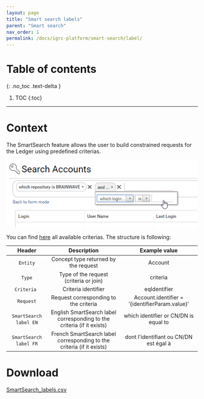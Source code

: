 ```yaml
---
layout: page
title: "Smart search labels"
parent: "Smart search"
nav_order: 1
permalink: /docs/igrc-platform/smart-search/label/
---
```


# Table of contents
{: .no_toc .text-delta }

1. TOC
{:toc}
---

# Context

The SmartSearch feature allows the user to build constrained requests for the Ledger using predefined criterias.

![Smart Search example](./images/labels_smartsearch_example.png)

You can find [here](./SmartSearch_labels.csv) all available criterias. The structure is following:

Header|Description|Example value
:---:|:---:|:---:
`Entity`|Concept type returned by the request|Account
`Type`|Type of the request (criteria or join)|criteria
`Criteria `|Criteria identifier|eqIdentifier
`Request`|Request corresponding to the criteria|Account.identifier = '{identifierParam.value}'
`SmartSearch label EN`|English SmartSearch label corresponding to the criteria (if it exists)|which identifier or CN/DN is equal to
`SmartSearch label FR`|French SmartSearch label corresponding to the criteria (if it exists)|dont l'identifiant ou CN/DN est égal à

# Download

[SmartSearch_labels.csv](./SmartSearch_labels.csv)